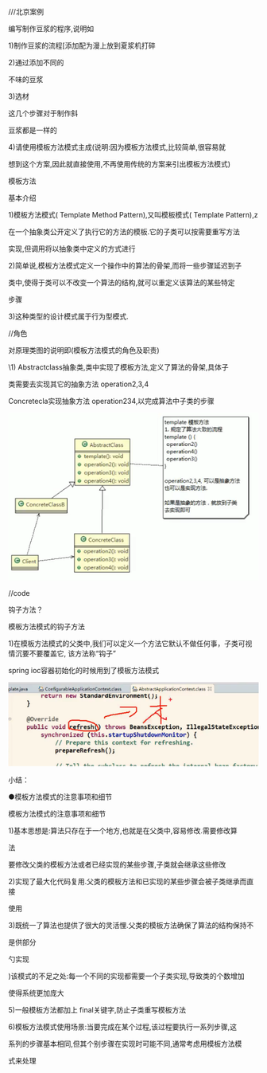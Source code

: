 ///北京案例

编写制作豆浆的程序,说明如

1)制作豆浆的流程[添加配为漫上放到夏浆机打碎

2)通过添加不同的

不味的豆浆

3)选材

这几个步骤对于制作斜

豆浆都是一样的

4)请使用模板方法模式主成(说明:因为模板方法模式,比较简单,很容易就

想到这个方案,因此就直接使用,不再使用传统的方案来引出模板方法模式)





模板方法

基本介绍

1)模板方法模式( Template Method Pattern),又叫模板模式( Template Pattern),z

在一个抽象类公开定义了执行它的方法的模板.它的子类可以按需要重写方法

实现,但调用将以抽象类中定义的方式进行

2)简单说,模板方法模式定义一个操作中的算法的骨架,而将一些步骤延迟到子

类中,使得于类可以不改变一个算法的结构,就可以重定义该算法的某些特定

步骤

3)这种类型的设计模式属于行为型模式.





//角色

对原理类图的说明即(模板方法模式的角色及职责)

\1) Abstractclass抽象类,类中实现了模板方法,定义了算法的骨架,具体子

类需要去实现其它的抽象方法 operation2,3,4

Concretecla实现抽象方法 operation234,以完成算法中子类的步骤



![img](_assets/模版方法模式/1606725807140-18079fcb-81ed-48b4-bf34-7cdab87a262e.png)



//code





钩子方法？

模板方法模式的钩子方法

1)在模板方法模式的父类中,我们可以定义一个方法它默认不做任何事，子类可视情沉要不要覆盖它, 该方法称“钩子”



spring ioc容器初始化的时候用到了模板方法模式











![img](_assets/模版方法模式/1606729814614-09039082-144a-4ae9-b1ec-adab13433cc6.png)



小结：

●模板方法模式的注意事项和细节

模板方法模式的注意事项和细节

1)基本思想是:算法只存在于一个地方,也就是在父类中,容易修改.需要修改算

法

要修改父类的模板方法或者已经实现的某些步骤,子类就会继承这些修改

2)实现了最大化代码复用.父类的模板方法和已实现的某些步骤会被子类继承而直接

使用

3)既统一了算法也提供了很大的灵活悝.父类的模板方法确保了算法的结构保持不

是供部分

勺实现

)该模式的不足之处:每一个不同的实现都需要一个子类实现,导致类的个数增加

使得系统更加庞大

5)一般模板方法都加上 final关键字,防止子类重写模板方法

6)模板方法模式使用场景:当要完成在某个过程,该过程要执行一系列步骤,这

系列的步骤基本相同,但其个别步骤在实现时可能不同,通常考虑用模板方法模

式来处理